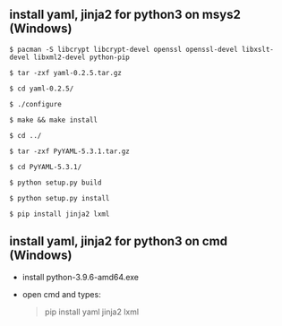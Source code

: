 ## install yaml, jinja2 for python3 on msys2 (Windows)

	$ pacman -S libcrypt libcrypt-devel openssl openssl-devel libxslt-devel libxml2-devel python-pip

	$ tar -zxf yaml-0.2.5.tar.gz

	$ cd yaml-0.2.5/

	$ ./configure

	$ make && make install

	$ cd ../
	
	$ tar -zxf PyYAML-5.3.1.tar.gz
	
	$ cd PyYAML-5.3.1/
	
	$ python setup.py build
	
	$ python setup.py install

	$ pip install jinja2 lxml


## install yaml, jinja2 for python3 on cmd (Windows)

- install python-3.9.6-amd64.exe

- open cmd and types:

	> pip install yaml jinja2 lxml
